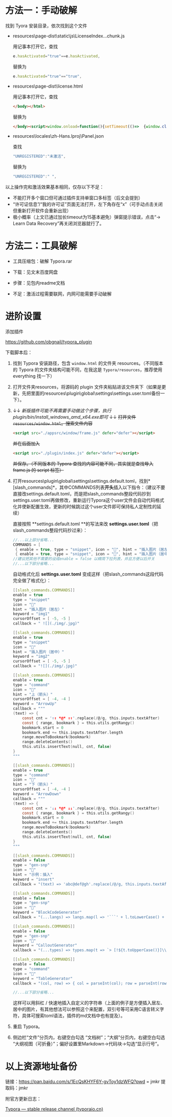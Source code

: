 # 方法一：手动破解

找到 Tyora 安装目录，依次找到这个文件

- resources\page-dist\static\js\LicenseIndex...chunk.js

  用记事本打开它，查找

  ```javascript
  e.hasActivated="true"==e.hasActivated,
  ```
  替换为
  ```javascript
  e.hasActivated="true"=="true",
  ```

- resources\page-dist\license.html

  用记事本打开它，查找
  ```html
  </body></html>
  ```

  替换为

  ```html
  </body><script>window.onload=function(){setTimeout(()=>  {window.close();},15);}</script></html>
  ```

- resources\locales\zh-Hans.lproj\Panel.json
  
  查找
  
  ```javascript
  "UNREGISTERED":"未激活",
  ```
  
  替换为
  
  ```javascript
  "UNREGISTERED":" ",
  ```

以上操作完和激活效果基本相同，仅存以下不足：
- 不能打开多个窗口但可通过插件支持单窗口多标签（后文会提到）
- “许可证信息”/“我的许可证”页面无法打开，左下角存在“x”（可手动点击关闭但重新打开软件会重新出现）
- 极小概率（上文已通过加长timeout为15基本避免）弹窗提示错误，点击“-> Learn Data Recovery”再关闭浏览器就行了。

# 方法二：工具破解

- 工具压缩包：破解 Typora.rar

- 下载：见文末百度网盘

- 步骤：见包内readme文档

- 不足：激活过程需要联网，内网可能需要手动破解


# 进阶设置

添加插件

https://github.com/obgnail/typora_plugin

下载脚本后：

1. 找到 Typora 安装路径，包含 `window.html` 的文件夹 resources。（不同版本的 Typora 的文件夹结构可能不同，在我这是 `Typora/resources`，推荐使用 everything 找一下）

2. 打开文件夹resources，将源码的 plugin 文件夹粘贴进该文件夹下（如果是更新，先把里面的resources\plugin\global\settings\settings.user.toml备份一下）。

3. ↓↓ *新版插件可能不再需要手动做这个步骤，执行plugin/bin/install_windows_amd_x64.exe即可* ↓↓
   ~~打开文件 `resources/window.html`。搜索文件内容~~

   ```html
   <script src="./appsrc/window/frame.js" defer="defer"></script>
   ```

   ~~并在后面加入~~

   ```html
   <script src="./plugin/index.js" defer="defer"></script>
   ```

   ~~并保存。（不同版本的 Typora 查找的内容可能不同，其实就是查找导入 frame.js 的 script 标签）~~

4. 打开resources\plugin\global\settings\settings.default.toml，找到*[slash_commands]*，其中COMMANDS列表**开头**插入以下指令：（建议不要直接改settings.default.toml，而是把slash_commands整段代码抄到settings.user.toml再做修改，重新运行Typora这个user文件会自动代码格式化并使新配置生效，更新的时候跳过这个user文件即可保持私人定制性的延续）

   

   直接按照 **settings.default.toml **的写法来改 **settings.user.toml**（把slash_commands整段代码抄过来）：

   ```c
   //...以上部分省略...
   COMMANDS = [
   	{ enable = true, type = "snippet", icon = "👕", hint = "插入图片（居左）", keyword = "img1", cursorOffset = [-5, -5],  callback = " ![](./img/.jpg)" },
   	{ enable = true, type = "snippet", icon = "👕", hint = "插入图片（居中）", keyword = "img2" cursorOffset = [-5, -5], callback = "![](./img/.jpg)" },
   //建议把其他不需要的设成enable = false 以精简下拉列表，并且方便以后开关
   //...以下部分省略...
   ```

   自动格式化后 **settings.user.toml** 变成这样（把slash_commands这段代码完全做了格式化）：

   ```c
   [[slash_commands.COMMANDS]]
   enable = true
   type = "snippet"
   icon = "👕"
   hint = "插入图片（居左）"
   keyword = "img1"
   cursorOffset = [ -5, -5 ]
   callback = " ![](./img/.jpg)"
   
   [[slash_commands.COMMANDS]]
   enable = true
   type = "snippet"
   icon = "👕"
   hint = "插入图片（居中）"
   keyword = "img2"
   cursorOffset = [ -5, -5 ]
   callback = "![](./img/.jpg)"
   
   [[slash_commands.COMMANDS]]
   enable = true
   type = "command"
   icon = "🌟"
   hint = "上（箭头）"
   cursorOffset = [ -4, -4 ]
   keyword = "ArrowUp"
   callback = """
   (text) => {
       const cnt = '↑↑ *@* ↑↑'.replace(/@/g, this.inputs.textAfter)
       const { range, bookmark } = this.utils.getRangy()
       bookmark.start = 0
       bookmark.end += this.inputs.textAfter.length
       range.moveToBookmark(bookmark)
       range.deleteContents()
       this.utils.insertText(null, cnt, false)
   }
   """
   
   [[slash_commands.COMMANDS]]
   enable = true
   type = "command"
   icon = "🌟"
   hint = "下（箭头）"
   cursorOffset = [ -4, -4 ]
   keyword = "ArrowDown"
   callback = """
   (text) => {
       const cnt = '↓↓ *@* ↓↓'.replace(/@/g, this.inputs.textAfter)
       const { range, bookmark } = this.utils.getRangy()
       bookmark.start = 0
       bookmark.end += this.inputs.textAfter.length
       range.moveToBookmark(bookmark)
       range.deleteContents()
       this.utils.insertText(null, cnt, false)
   }
   """
   
   [[slash_commands.COMMANDS]]
   enable = false
   type = "gen-snp"
   icon = "🌟"
   hint = "示例：插入"
   keyword = "insert"
   callback = "(text) => 'abc@def@gh'.replace(/@/g, this.inputs.textAfter)"
   
   [[slash_commands.COMMANDS]]
   enable = false
   type = "gen-snp"
   icon = "🌟"
   keyword = "BlockCodeGenerator"
   callback = "(...langs) => langs.map(l => '```' + l.toLowerCase() + '\\n```').join('\\n\\n')"
   
   [[slash_commands.COMMANDS]]
   enable = false
   type = "gen-snp"
   icon = "🌟"
   keyword = "CalloutGenerator"
   callback = "(...types) => types.map(t => `> [!${t.toUpperCase()}]\\n>\\n> `).join('\\n\\n')"
   
   [[slash_commands.COMMANDS]]
   enable = false
   type = "command"
   icon = "🌟"
   keyword = "TableGenerator"
   callback = "(col, row) => { col = parseInt(col); row = parseInt(row); const c = ['      ', ' ---- ', ...Array(row - 1).fill('      ')].map(e => `|${Array(col).fill(e).join('|')}|`).join('\\n'); this.utils.insertText(null, c, false) }"
   
   //...以下部分省略...
   ```

   

   这样可以用斜杠 / 快速地插入自定义的字符串（上面的例子是方便插入居左、居中的图片，有其他想法可以参照这个来配置，双引号等可采用C语言转义字符，具体可搜索toml语法，插件的md文档中也有提及）。

5. 重启 Typora。

6. 侧边栏“文件”分页内，右键空白勾选 “文档树”；“大纲”分页内，右键空白勾选 “大纲视图（可折叠）”；偏好设置里Markdown->代码块->勾选“显示行号”。

# 以上资源地址备份

链接：https://pan.baidu.com/s/1EcQsKHYF6Y-gvToy1dzWFQ?pwd = jmkr 
提取码：jmkr 

附官方更新日志：

[Typora — stable release channel (typoraio.cn)](https://typoraio.cn/releases/stable.html)
